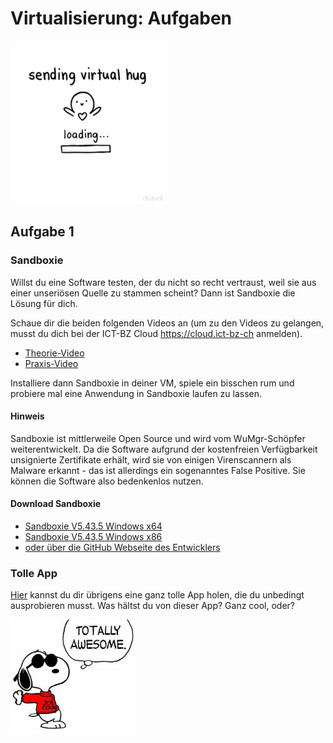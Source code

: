 # Virtualisierung: Aufgaben

![Bild](res/virtual-hug.gif)

## Aufgabe 1

### Sandboxie

Willst du eine Software testen, der du nicht so recht vertraust, weil sie aus einer unseriösen Quelle zu stammen scheint? Dann ist Sandboxie die Lösung für dich.

Schaue dir die beiden folgenden Videos an (um zu den Videos zu gelangen, musst du dich bei der ICT-BZ Cloud <https://cloud.ict-bz-ch> anmelden).

- [Theorie-Video](https://cloud.ict-bz.ch/remote.php/webdav/BLJ/41_eBooks-und-Videotrainig/Videos-diverse/Sandboxie_Theorie.mp4)
- [Praxis-Video](https://cloud.ict-bz.ch/remote.php/webdav/BLJ/41_eBooks-und-Videotrainig/Videos-diverse/Sandboxie_Praxis.mp4)

Installiere dann Sandboxie in deiner VM, spiele ein bisschen rum und probiere mal eine Anwendung in Sandboxie laufen zu lassen.

#### Hinweis

Sandboxie ist mittlerweile Open Source und wird vom WuMgr-Schöpfer weiterentwickelt. Da die Software aufgrund der kostenfreien Verfügbarkeit unsignierte Zertifikate erhält, wird sie von einigen Virenscannern als Malware erkannt - das ist allerdings ein sogenanntes False Positive. Sie können die Software also bedenkenlos nutzen.

#### Download Sandboxie

- [Sandboxie V5.43.5 Windows x64](res/SandboxieInstall64-v5.43.5.exe)
- [Sandboxie V5.43.5 Windows x86](res/SandboxieInstall32-v5.43.5.exe)
- [oder über die GitHub Webseite des Entwicklers](https://github.com/sandboxie-plus/Sandboxie/releases)

### Tolle App

[Hier](res/TolleApp.exe) kannst du dir übrigens eine ganz tolle App holen, die du unbedingt ausprobieren musst. Was hältst du von dieser App? Ganz cool, oder?

![Bild](res/snoopy.jpg)
